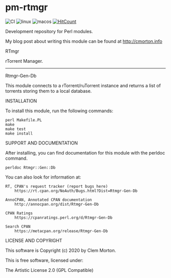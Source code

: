 # pm-rtmgr
![CI](https://github.com/clem16/pm-rtmgr/workflows/CI/badge.svg?branch=master)
![linux](https://github.com/clem16/pm-rtmgr/workflows/linux/badge.svg)
![macos](https://github.com/clem16/pm-rtmgr/workflows/macos/badge.svg)
[![HitCount](http://hits.dwyl.com/clem16/pm-rtmgr.svg)](http://hits.dwyl.com/clem16/pm-rtmgr)

Development repository for Perl modules.

My blog post about writing this module can be found at http://cmorton.info

RTmgr

rTorrent Manager.

---

Rtmgr-Gen-Db

This module connects to a rTorrent/ruTorrent instance and returns a list of torrents storing them to a local database.


INSTALLATION

To install this module, run the following commands:

	perl Makefile.PL
	make
	make test
	make install

SUPPORT AND DOCUMENTATION

After installing, you can find documentation for this module with the
perldoc command.

    perldoc Rtmgr::Gen::Db

You can also look for information at:

    RT, CPAN's request tracker (report bugs here)
        https://rt.cpan.org/NoAuth/Bugs.html?Dist=Rtmgr-Gen-Db

    AnnoCPAN, Annotated CPAN documentation
        http://annocpan.org/dist/Rtmgr-Gen-Db

    CPAN Ratings
        https://cpanratings.perl.org/d/Rtmgr-Gen-Db

    Search CPAN
        https://metacpan.org/release/Rtmgr-Gen-Db


LICENSE AND COPYRIGHT

This software is Copyright (c) 2020 by Clem Morton.

This is free software, licensed under:

  The Artistic License 2.0 (GPL Compatible)
